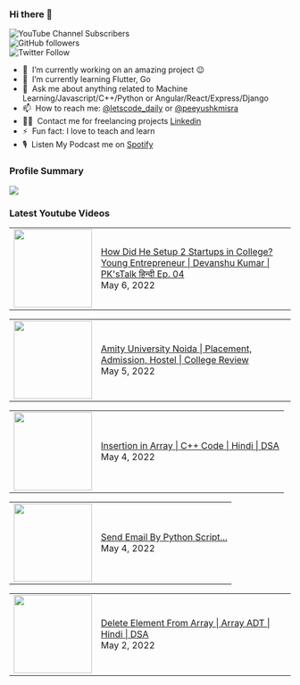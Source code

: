 ### Hi there 👋

![YouTube Channel Subscribers](https://img.shields.io/youtube/channel/subscribers/UCgmk1KXmrHXt_DO0kScyVmQ?style=social)  
![GitHub followers](https://img.shields.io/github/followers/misrapk?style=social)  
![Twitter Follow](https://img.shields.io/twitter/follow/peeyushkmisra?style=social)

- 🔭 &nbsp;I’m currently working on an amazing project :wink:
- 🌱 &nbsp;I’m currently learning Flutter, Go
- 💬 &nbsp;Ask me about anything related to Machine Learning/Javascript/C++/Python or Angular/React/Express/Django
- 📫 &nbsp;How to reach me: [@letscode_daily](https://www.instagram.com/letscode_daily/) or [@peeyushkmisra](https://www.instagram.com/peeyushkmisra/)
- 👨‍💻 &nbsp;Contact me for freelancing projects [Linkedin](https://www.linkedin.com/in/peeyushkmisra/)
- ⚡ &nbsp;Fun fact: I love to teach and learn
- 🎙 &nbsp;Listen My Podcast me on [Spotify](https://open.spotify.com/show/5HlTHA4yxnj56N1klajpQc)

### Profile Summary

![](https://github-profile-summary-cards.vercel.app/api/cards/profile-details?username=misrapk&theme=dracula)

### Latest Youtube Videos

<!-- YOUTUBE:START --><table><tr><td><a href="https://www.youtube.com/watch?v=HS-4HmwnrDE"><img width="140px" src="https://i.ytimg.com/vi/HS-4HmwnrDE/mqdefault.jpg"></a></td>
<td><a href="https://www.youtube.com/watch?v=HS-4HmwnrDE">How Did He Setup 2 Startups in College? Young Entrepreneur | Devanshu Kumar | PK&#39;sTalk हिन्दी Ep. 04</a><br/>May 6, 2022</td></tr></table>
<table><tr><td><a href="https://www.youtube.com/watch?v=E38TJtI_sDI"><img width="140px" src="https://i.ytimg.com/vi/E38TJtI_sDI/mqdefault.jpg"></a></td>
<td><a href="https://www.youtube.com/watch?v=E38TJtI_sDI">Amity University Noida | Placement, Admission, Hostel | College Review</a><br/>May 5, 2022</td></tr></table>
<table><tr><td><a href="https://www.youtube.com/watch?v=4-vVpFM6vbk"><img width="140px" src="https://i.ytimg.com/vi/4-vVpFM6vbk/mqdefault.jpg"></a></td>
<td><a href="https://www.youtube.com/watch?v=4-vVpFM6vbk">Insertion in Array | C++ Code  | Hindi | DSA</a><br/>May 4, 2022</td></tr></table>
<table><tr><td><a href="https://www.youtube.com/watch?v=9M-g4h0VdBA"><img width="140px" src="https://i.ytimg.com/vi/9M-g4h0VdBA/mqdefault.jpg"></a></td>
<td><a href="https://www.youtube.com/watch?v=9M-g4h0VdBA">Send Email By Python Script...</a><br/>May 4, 2022</td></tr></table>
<table><tr><td><a href="https://www.youtube.com/watch?v=_qkbEQF5cWo"><img width="140px" src="https://i.ytimg.com/vi/_qkbEQF5cWo/mqdefault.jpg"></a></td>
<td><a href="https://www.youtube.com/watch?v=_qkbEQF5cWo">Delete Element From Array | Array ADT  | Hindi | DSA</a><br/>May 2, 2022</td></tr></table>
<!-- YOUTUBE:END -->
